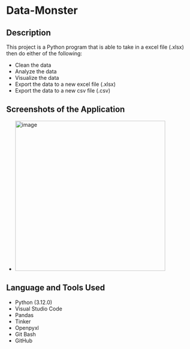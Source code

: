 # Data-Monster

## Description 

This project is a Python program that is able to take in a excel file (.xlsx) then do either of the following:
- Clean the data
- Analyze the data
- Visualize the data
- Export the data to a new excel file (.xlsx)
- Export the data to a new csv file (.csv)

## Screenshots of the Application 

- <img width="400" alt="image" src="https://github.com/neerajpatel1234/Data-Monster/assets/114114241/77b69839-19e7-465d-8c40-9c6178e8456c">


## Language and Tools Used 

- Python (3.12.0)
- Visual Studio Code 
- Pandas 
- Tinker 
- Openpyxl
- Git Bash 
- GitHub
